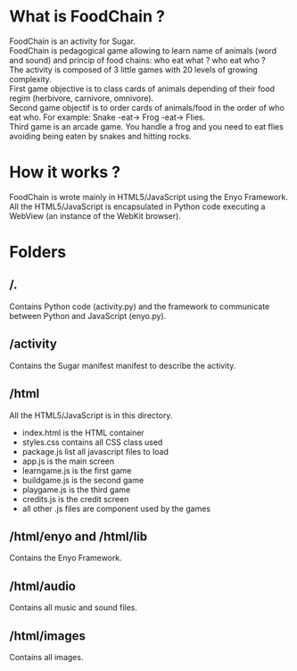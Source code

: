 # What is FoodChain ?

FoodChain is an activity for Sugar.  
FoodChain is pedagogical game allowing to learn name of animals (word and sound) and princip of food chains: who eat what ? who eat who ?   
The activity is composed of 3 little games with 20 levels of growing complexity.   
First game objective is to class cards of animals depending of their food regim (herbivore, carnivore, omnivore).  
Second game objectif is to order cards of animals/food in the order of who eat who. For example: Snake -eat-> Frog -eat-> Flies.  
Third game is an arcade game. You handle a frog and you need to eat flies avoiding being eaten by snakes and hitting rocks.  


# How it works ?

FoodChain is wrote mainly in HTML5/JavaScript using the Enyo Framework.  
All the HTML5/JavaScript is encapsulated in Python code executing a WebView (an instance of the WebKit browser).  

# Folders

## /.

Contains Python code (activity.py) and the framework to communicate between Python and JavaScript (enyo.py).

## /activity

Contains the Sugar manifest manifest to describe the activity.

## /html

All the HTML5/JavaScript is in this directory. 
* index.html is the HTML container
* styles.css contains all CSS class used
* package.js list all javascript files to load
* app.js is the main screen
* learngame.js is the first game
* buildgame.js is the second game
* playgame.js is the third game
* credits.js is the credit screen
* all other .js files are component used by the games

## /html/enyo and /html/lib

Contains the Enyo Framework.

## /html/audio

Contains all music and sound files.

## /html/images

Contains all images.



